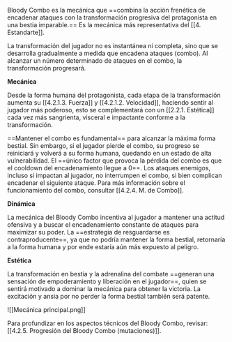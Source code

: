 
Bloody Combo es la mecánica que ==combina la acción frenética de encadenar ataques con la transformación progresiva del protagonista en una bestia imparable.== Es la mecánica más representativa del [[4. Estandarte]].

La transformación del jugador no es instantánea ni completa, sino que se desarrolla gradualmente a medida que encadena ataques (combo). Al alcanzar un número determinado de ataques en el combo, la transformación progresará.

**Mecánica**

Desde la forma humana del protagonista, cada etapa de la transformación aumenta su [[4.2.1.3. Fuerza]] y [[4.2.1.2. Velocidad]], haciendo sentir al jugador más poderoso, esto se complementará con un [[2.2.1. Estética]] cada vez más sangrienta, visceral e impactante conforme a la transformación.

==Mantener el combo es fundamental== para alcanzar la máxima forma bestial. Sin embargo, si el jugador pierde el combo, su progreso se reiniciará y volverá a su forma humana, quedando en un estado de alta vulnerabilidad. El ==único factor que provoca la pérdida del combo es que el cooldown del encadenamiento llegue a 0==. Los ataques enemigos, incluso si impactan al jugador, no interrumpen el combo, si bien complican encadenar el siguiente ataque. Para más información sobre el funcionamiento del combo, consultar [[4.2.4. M. de Combo]].

**Dinámica**

La mecánica del Bloody Combo incentiva al jugador a mantener una actitud ofensiva y a buscar el encadenamiento constante de ataques para maximizar su poder. La ==estrategia de resguardarse es contraproducente==, ya que no podría mantener la forma bestial, retornaría a la forma humana y por ende estaría aún más expuesto al peligro.

**Estética**

La transformación en bestia y la adrenalina del combate ==generan una sensación de empoderamiento y liberación en el jugador==, quien se sentirá motivado a dominar la mecánica para obtener la victoria. La excitación y ansia por no perder la forma bestial también será patente.

![[Mecánica principal.png]]

Para profundizar en los aspectos técnicos del Bloody Combo, revisar: [[4.2.5. Progresión del Bloody Combo (mutaciones)]].